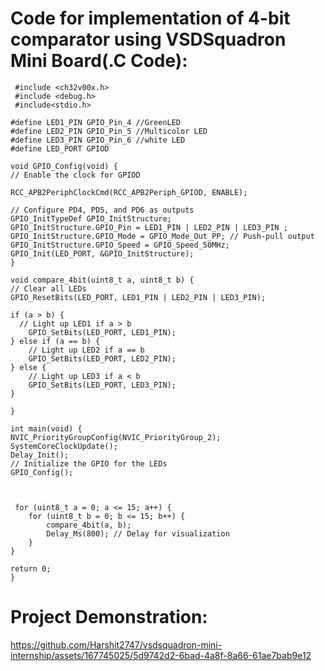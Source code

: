 # Code for implementation of 4-bit comparator using VSDSquadron Mini Board(.C Code):


     #include <ch32v00x.h>
     #include <debug.h>
     #include<stdio.h>

    #define LED1_PIN GPIO_Pin_4 //GreenLED
    #define LED2_PIN GPIO_Pin_5 //Multicolor LED
    #define LED3_PIN GPIO_Pin_6 //white LED
    #define LED_PORT GPIOD

    void GPIO_Config(void) {
    // Enable the clock for GPIOD

    RCC_APB2PeriphClockCmd(RCC_APB2Periph_GPIOD, ENABLE);

    // Configure PD4, PD5, and PD6 as outputs
    GPIO_InitTypeDef GPIO_InitStructure;
    GPIO_InitStructure.GPIO_Pin = LED1_PIN | LED2_PIN | LED3_PIN ;
    GPIO_InitStructure.GPIO_Mode = GPIO_Mode_Out_PP; // Push-pull output
    GPIO_InitStructure.GPIO_Speed = GPIO_Speed_50MHz;
    GPIO_Init(LED_PORT, &GPIO_InitStructure);
    }

    void compare_4bit(uint8_t a, uint8_t b) {
    // Clear all LEDs
    GPIO_ResetBits(LED_PORT, LED1_PIN | LED2_PIN | LED3_PIN);

    if (a > b) {
      // Light up LED1 if a > b
        GPIO_SetBits(LED_PORT, LED1_PIN);
    } else if (a == b) {
        // Light up LED2 if a == b
        GPIO_SetBits(LED_PORT, LED2_PIN);
    } else {
        // Light up LED3 if a < b
        GPIO_SetBits(LED_PORT, LED3_PIN);
    }  
    
    }  

    int main(void) {   
    NVIC_PriorityGroupConfig(NVIC_PriorityGroup_2);
    SystemCoreClockUpdate();
    Delay_Init();
    // Initialize the GPIO for the LEDs
    GPIO_Config();


  
     for (uint8_t a = 0; a <= 15; a++) {
        for (uint8_t b = 0; b <= 15; b++) {
            compare_4bit(a, b);
            Delay_Ms(800); // Delay for visualization
        }
    }
    
    return 0;
    }
    

# Project Demonstration:

 
https://github.com/Harshit2747/vsdsquadron-mini-internship/assets/167745025/5d9742d2-6bad-4a8f-8a66-61ae7bab9e12


    


